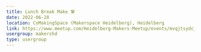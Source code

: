 ```yaml
---
title: Lunch Break Make 🛠️
date: 2022-06-28
location: CoMakingSpace (Makerspace Heidelberg), Heidelberg
link: https://www.meetup.com/Heidelberg-Makers-Meetup/events/mvqjtsydcjblc/
usergroup: makershd
type: usergroup
---
```

